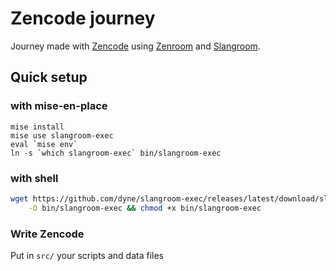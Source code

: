 # Zencode journey

Journey made with [Zencode](https://dev.zenroom.org) using [Zenroom](https://zenroom.org) and [Slangroom](https://dyne.org/slangroom/).

## Quick setup

### with mise-en-place
```
mise install
mise use slangroom-exec
eval `mise env`
ln -s `which slangroom-exec` bin/slangroom-exec
```

### with shell

```bash
wget https://github.com/dyne/slangroom-exec/releases/latest/download/slangroom-exec-$(uname)-$(uname -m) \
	-O bin/slangroom-exec && chmod +x bin/slangroom-exec
```

### Write Zencode

Put in `src/` your scripts and data files
